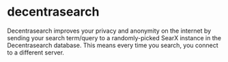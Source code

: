 # decentrasearch
Decentrasearch improves your privacy and anonymity on the internet by sending your search term/query to a randomly-picked SearX instance in the Decentrasearch database. This means every time you search, you connect to a different server.
